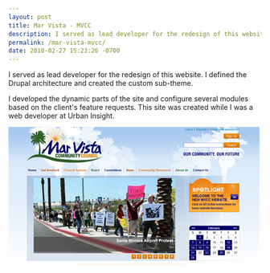 ```yaml
---
layout: post
title: Mar Vista - MVCC
description: I served as lead developer for the redesign of this website. Defined the Drupal architecture and created the custom sub-theme.
permalink: /mar-vista-mvcc/
date: 2010-02-27 15:23:26 -0700
---
```


<p>I served as lead developer for the redesign of this website.
  I defined the Drupal architecture and created the custom sub-theme.</p>

<p>I developed the dynamic parts of the site and configure several modules based on the client's feature requests.
  This site was created while I was a web developer at Urban Insight.</p>
<img src="/img/mvcc.jpg" alt="Mar Vista - MVCC website" title="Mar Vista - MVCC website" />
